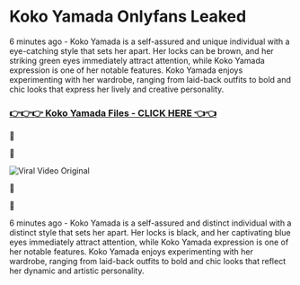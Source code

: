 # Koko Yamada Onlyfans Leaked

<p>6 minutes ago - Koko Yamada is a self-assured and unique individual with a eye-catching style that sets her apart. Her locks can be brown, and her striking green eyes immediately attract attention, while Koko Yamada expression is one of her notable features. Koko Yamada enjoys experimenting with her wardrobe, ranging from laid-back outfits to bold and chic looks that express her lively and creative personality.</p><p>
<h3><a href="https://fansleaks.com-getfree.pro/koko-yamada" rel="nofollow">👉👉👉 Koko Yamada Files - CLICK HERE 👈👈</a></h3>
<p>🔻</p>
<p>🔻</p> <p>
<a href="https://fansleaks.com-getfree.pro/koko-yamada" rel="nofollow"><img src="https://i.imgur.com/0ZbtXZ5.gif" alt="Viral Video Original" style="max-width: 100%; display: inline-block;" data-target="animated-image.originalImage"></a>
<p>🔻</p>
<p>🔻</p> <p>6 minutes ago - Koko Yamada is a self-assured and distinct individual with a distinct style that sets her apart. Her locks is black, and her captivating blue eyes immediately attract attention, while Koko Yamada expression is one of her notable features. Koko Yamada enjoys experimenting with her wardrobe, ranging from laid-back outfits to bold and chic looks that reflect her dynamic and artistic personality.</p>